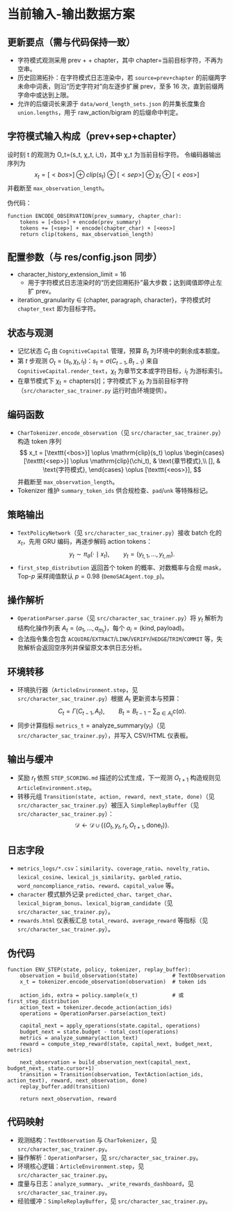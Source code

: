 # 当前输入-输出数据方案

## 更新要点（需与代码保持一致）
- 字符模式观测采用 prev + <sep> + chapter，其中 chapter=当前目标字符，不再为空串。
- 历史回溯拓扑：在字符模式日志渲染中，若 `source=prev+chapter` 的前缀两字未命中词表，则沿“历史字符对”向左逐步扩展 prev，至多 16 次，直到前缀两字命中或达到上限。
- 允许的后缀词长来源于 `data/word_length_sets.json` 的并集长度集合 `union.lengths`，用于 raw_action/bigram 的后缀命中判定。

## 字符模式输入构成（prev+sep+chapter）
设时刻 t 的观测为 O_t=(s_t, χ_t, i_t)，其中 χ_t 为当前目标字符。
令编码器输出序列为 $$ x_t = [<bos>] ⊕ clip(s_t) ⊕ [<sep>] ⊕ χ_t ⊕ [<eos>]$$ 并截断至 `max_observation_length`。

伪代码：
```pseudo
function ENCODE_OBSERVATION(prev_summary, chapter_char):
    tokens = [<bos>] + encode(prev_summary)
    tokens += [<sep>] + encode(chapter_char) + [<eos>]
    return clip(tokens, max_observation_length)
```

## 配置参数（与 res/config.json 同步）
- character_history_extension_limit = 16
  - 用于字符模式日志渲染时的“历史回溯拓扑”最大步数；达到阈值即停止左扩 prev。
- iteration_granularity ∈ {chapter, paragraph, character}，字符模式时 `chapter_text` 即为目标字符。


## 状态与观测
- 记忆状态 $C_t$ 由 `CognitiveCapital` 管理，预算 $B_t$ 为环境中的剩余成本额度。
- 第 $t$ 步观测 $O_t = (s_t, \chi_t, i_t)$：$s_t = \sigma(C_{t-1}, B_{t-1})$ 来自 `CognitiveCapital.render_text`，$\chi_t$ 为章节文本或字符目标，$i_t$ 为游标索引。
- 在章节模式下 $\chi_t = \text{chapters}[t]$；字符模式下 $\chi_t$ 为当前目标字符（`src/character_sac_trainer.py` 运行时由环境提供）。

## 编码函数
- `CharTokenizer.encode_observation`（见 `src/character_sac_trainer.py`）构造 token 序列
  $$
  x_t = [\texttt{<bos>}] \oplus \mathrm{clip}(s_t) \oplus
  \begin{cases}
  [\texttt{<sep>}] \oplus \mathrm{clip}(\chi_t), & \text{章节模式},\\
  [], & \text{字符模式},
  \end{cases}
  \oplus [\texttt{<eos>}],
  $$
  并截断至 `max_observation_length`。
- Tokenizer 维护 `summary_token_ids` 供合规检查、`pad`/`unk` 等特殊标记。

## 策略输出
- `TextPolicyNetwork`（见 `src/character_sac_trainer.py`）接收 batch 化的 $x_t$，先用 GRU 编码，再逐步解码 action tokens：
  $$
  y_t \sim \pi_\theta(\cdot \mid x_t), \qquad y_t = (y_{t,1},\dots,y_{t,m}).
  $$
- `first_step_distribution` 返回首个 token 的概率、对数概率与合规 mask，Top-$p$ 采样阈值默认 $p=0.98$ (`DemoSACAgent.top_p`)。

## 操作解析
- `OperationParser.parse`（见 `src/character_sac_trainer.py`）将 $y_t$ 解析为结构化操作列表 $A_t = (a_1,\dots,a_{m_t})$，每个 $a_i = (\mathrm{kind}, \mathrm{payload})$。
- 合法指令集合包含 `ACQUIRE`/`EXTRACT`/`LINK`/`VERIFY`/`HEDGE`/`TRIM`/`COMMIT` 等，失败解析会返回空序列并保留原文本供日志分析。

## 环境转移
- 环境执行器（`ArticleEnvironment.step`，见 `src/character_sac_trainer.py`）根据 $A_t$ 更新资本与预算：
  $$
  C_t = \Gamma(C_{t-1}, A_t), \qquad B_t = B_{t-1} - \sum_{a\in A_t} c(a).
  $$
- 同步计算指标 $\texttt{metrics\_t} = \mathrm{analyze\_summary}(y_t)$（见 `src/character_sac_trainer.py`），并写入 CSV/HTML 仪表板。

## 输出与缓冲
- 奖励 $r_t$ 依照 `STEP_SCORING.md` 描述的公式生成，下一观测 $O_{t+1}$  构造规则见 `ArticleEnvironment.step`。
- 转移元组 `Transition(state, action, reward, next_state, done)`（见 `src/character_sac_trainer.py`）被压入 `SimpleReplayBuffer`（见 `src/character_sac_trainer.py`）：
  $$
  \mathcal{D} \leftarrow \mathcal{D} \cup \{(O_t, y_t, r_t, O_{t+1}, \mathrm{done}_t)\}.
  $$

## 日志字段
- `metrics_logs/*.csv`：`similarity`、`coverage_ratio`、`novelty_ratio`、`lexical_cosine`、`lexical_js_similarity`、`garbled_ratio`、`word_noncompliance_ratio`、`reward`、`capital_value` 等。
- `character` 模式额外记录 `predicted_char`、`target_char`、`lexical_bigram_bonus`、`lexical_bigram_candidate`（见 `src/character_sac_trainer.py`）。
- `rewards.html` 仪表板汇总 `total_reward`、`average_reward` 等指标（见 `src/character_sac_trainer.py`）。

## 伪代码
```pseudo
function ENV_STEP(state, policy, tokenizer, replay_buffer):
    observation = build_observation(state)           # TextObservation
    x_t = tokenizer.encode_observation(observation)  # token ids

    action_ids, extra = policy.sample(x_t)           # 或 first_step_distribution
    action_text = tokenizer.decode_action(action_ids)
    operations = OperationParser.parse(action_text)

    capital_next = apply_operations(state.capital, operations)
    budget_next = state.budget - total_cost(operations)
    metrics = analyze_summary(action_text)
    reward = compute_step_reward(state, capital_next, budget_next, metrics)

    next_observation = build_observation_next(capital_next, budget_next, state.cursor+1)
    transition = Transition(observation, TextAction(action_ids, action_text), reward, next_observation, done)
    replay_buffer.add(transition)

    return next_observation, reward
```

## 代码映射
- 观测结构：`TextObservation` 与 `CharTokenizer`，见 `src/character_sac_trainer.py`。
- 操作解析：`OperationParser`，见 `src/character_sac_trainer.py`。
- 环境核心逻辑：`ArticleEnvironment.step`，见 `src/character_sac_trainer.py`。
- 度量与日志：`analyze_summary`、`_write_rewards_dashboard`，见 `src/character_sac_trainer.py`。
- 经验缓冲：`SimpleReplayBuffer`，见 `src/character_sac_trainer.py`。

